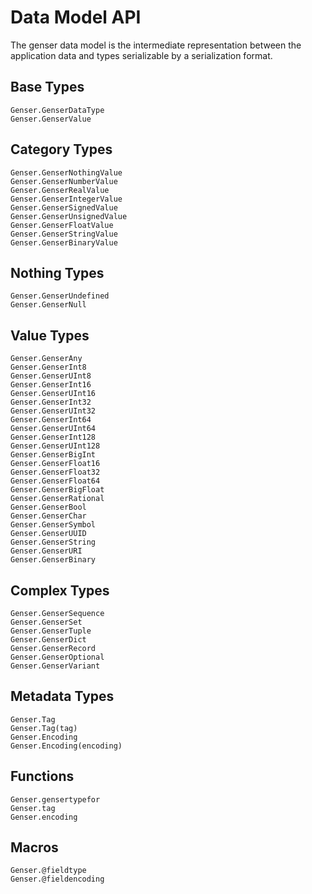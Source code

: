 # Data Model API

The genser data model is the intermediate representation between the
application data and types serializable by a serialization format.

## Base Types

```@docs
Genser.GenserDataType
Genser.GenserValue
```

## Category Types

```@docs
Genser.GenserNothingValue
Genser.GenserNumberValue
Genser.GenserRealValue
Genser.GenserIntegerValue
Genser.GenserSignedValue
Genser.GenserUnsignedValue
Genser.GenserFloatValue
Genser.GenserStringValue
Genser.GenserBinaryValue
```

## Nothing Types

```@docs
Genser.GenserUndefined
Genser.GenserNull
```

## Value Types

```@docs
Genser.GenserAny
Genser.GenserInt8
Genser.GenserUInt8
Genser.GenserInt16
Genser.GenserUInt16
Genser.GenserInt32
Genser.GenserUInt32
Genser.GenserInt64
Genser.GenserUInt64
Genser.GenserInt128
Genser.GenserUInt128
Genser.GenserBigInt
Genser.GenserFloat16
Genser.GenserFloat32
Genser.GenserFloat64
Genser.GenserBigFloat
Genser.GenserRational
Genser.GenserBool
Genser.GenserChar
Genser.GenserSymbol
Genser.GenserUUID
Genser.GenserString
Genser.GenserURI
Genser.GenserBinary
```

## Complex Types

```@docs
Genser.GenserSequence
Genser.GenserSet
Genser.GenserTuple
Genser.GenserDict
Genser.GenserRecord
Genser.GenserOptional
Genser.GenserVariant
```

## Metadata Types

```@docs
Genser.Tag
Genser.Tag(tag)
Genser.Encoding
Genser.Encoding(encoding)
```

## Functions

```@docs
Genser.gensertypefor
Genser.tag
Genser.encoding
```

## Macros

```@docs
Genser.@fieldtype
Genser.@fieldencoding
```
